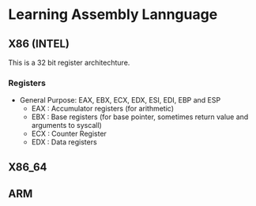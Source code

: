 # Learning Assembly Lannguage


## X86 (INTEL)

This is a 32 bit register architechture. 

### Registers
- General Purpose: EAX, EBX, ECX, EDX,  ESI, EDI, EBP and ESP 
    - EAX : Accumulator registers (for arithmetic)
    - EBX : Base registers (for base pointer, sometimes return value and arguments to syscall)
    - ECX : Counter Register
    - EDX : Data registers




## X86_64


## ARM
